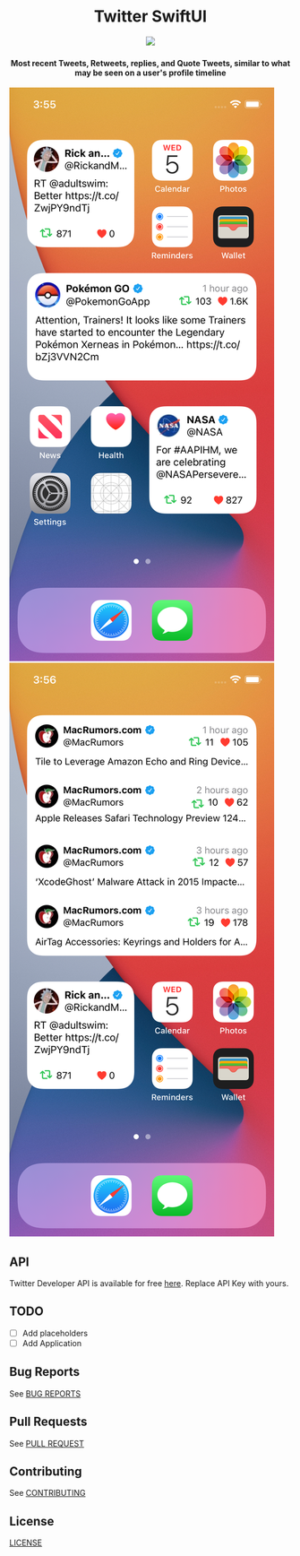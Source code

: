 <h1 align="center">Twitter SwiftUI</h1>
<p align="center"><img src="https://cdn.cms-twdigitalassets.com/content/dam/developer-twitter/images/Twitter_logo_blue_48.png" /></p>
<h4 align="center">Most recent Tweets, Retweets, replies, and Quote Tweets, similar to what may be seen on a user's profile timeline</h2>

![](Images/1.png)
![](Images/2.png)


## API
Twitter Developer API is available for free [here](https://developer.twitter.com/en). Replace API Key with yours.

## TODO
- [ ] Add placeholders
- [ ] Add Application

## Bug Reports
See [BUG REPORTS](.github/ISSUE_TEMPLATE/bug_report.md)

## Pull Requests
See [PULL REQUEST](.github/PULL_REQUEST_TEMPLATE/pull_request_template.md)

## Contributing
See [CONTRIBUTING](CONTRIBUTING.md)

## License
[LICENSE](LICENSE)